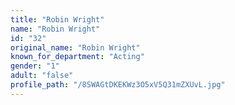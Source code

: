 ```yaml
---
title: "Robin Wright"
name: "Robin Wright"
id: "32"
original_name: "Robin Wright"
known_for_department: "Acting"
gender: "1"
adult: "false"
profile_path: "/8SWAGtDKEKWz3O5xV5Q31mZXUvL.jpg"
---
```

